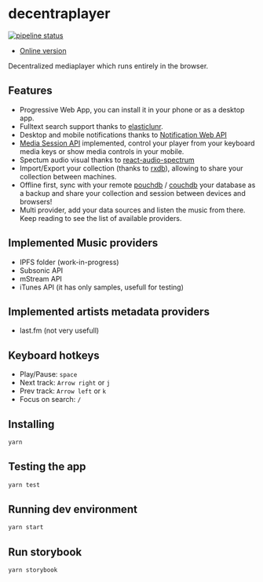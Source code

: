 # decentraplayer

[![pipeline status](https://gitlab.com/decentraplayer/decentraplayer/badges/master/pipeline.svg)](https://gitlab.com/decentraplayer/decentraplayer/commits/master)

* [Online version](http://decentraplayer.surge.sh/)

Decentralized mediaplayer which runs entirely in the browser.

## Features

* Progressive Web App, you can install it in your phone or as a desktop app.
* Fulltext search support thanks to [elasticlunr](https://elasticlunr.com/).
* Desktop and mobile notifications thanks to [Notification Web API](https://developer.mozilla.org/en-US/docs/Web/API/notification)
* [Media Session API](https://developers.google.com/web/updates/2017/02/media-session) implemented, control your player from your keyboard media keys or show media controls in your mobile.
* Spectum audio visual thanks to [react-audio-spectrum](https://github.com/hu-ke/react-audio-spectrum)
* Import/Export your collection (thanks to [rxdb][rxdb]), allowing to share your collection between machines.
* Offline first, sync with your remote [pouchdb](https://pouchdb.com/) / [couchdb](https://couchdb.apache.org/) your database as a backup and share your collection and session between devices and browsers!
* Multi provider, add your data sources and listen the music from there. Keep reading to see the list of available providers.

## Implemented Music providers

* IPFS folder (work-in-progress)
* Subsonic API
* mStream API
* iTunes API (it has only samples, usefull for testing)

## Implemented artists metadata providers

* last.fm (not very usefull)

## Keyboard hotkeys

* Play/Pause: `space`
* Next track: `Arrow right` or `j`
* Prev track: `Arrow left` or `k`
* Focus on search: `/`

## Installing

```bash
yarn
```

## Testing the app

```bash
yarn test
```

## Running dev environment

```bash
yarn start
```

## Run storybook

```bash
yarn storybook
```

[rxdb]: https://rxdb.info
